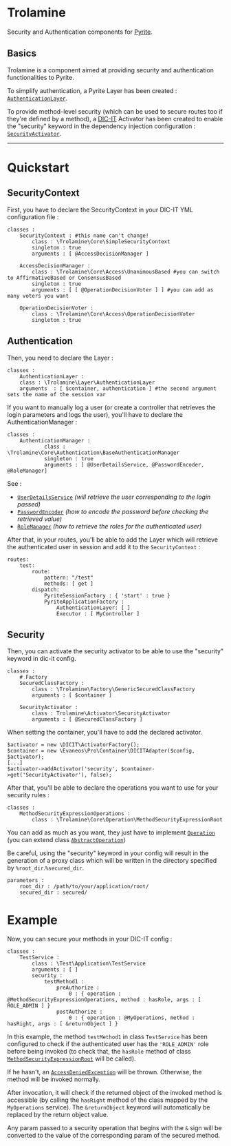 Trolamine
=========
Security and Authentication components for [Pyrite][1].

Basics
-----------------
Trolamine is a component aimed at providing security and authentication functionalities to Pyrite.

To simplify authentication, a Pyrite Layer has been created : [`AuthenticationLayer`][2].

To provide method-level security (which can be used to secure routes too if they're defined by a method), a [DIC-IT][3] Activator has been created to enable the "security" keyword in the dependency injection configuration : [`SecurityActivator`][4].


----------

Quickstart
==========

SecurityContext
---------------
First, you have to declare the SecurityContext in your DIC-IT YML configuration file :

    classes :
        SecurityContext : #this name can't change!
            class : \Trolamine\Core\SimpleSecurityContext
            singleton : true
            arguments : [ @AccessDecisionManager ]
            
        AccessDecisionManager :
            class : \Trolamine\Core\Access\UnanimousBased #you can switch to AffirmativeBased or ConsensusBased
            singleton : true
            arguments : [ [ @OperationDecisionVoter ] ] #you can add as many voters you want
            
        OperationDecisionVoter :
            class : \Trolamine\Core\Access\OperationDecisionVoter
            singleton : true

Authentication
--------------
Then, you need to declare the Layer :

    classes :
        AuthenticationLayer :
        class : \Trolamine\Layer\AuthenticationLayer
        arguments  : [ $container, authentication ] #the second argument sets the name of the session var
        
If you want to manually log a user (or create a controller that retrieves the login parameters and logs the user), you'll have to declare the AuthenticationManager :

    classes :
        AuthenticationManager :
                class : \Trolamine\Core\Authentication\BaseAuthenticationManager
                singleton : true
                arguments : [ @UserDetailsService, @PasswordEncoder, @RoleManager]
        

See :
- [`UserDetailsService`][5] *(will retrieve the user corresponding to the login passed)*
- [`PasswordEncoder`][6] *(how to encode the password before checking the retrieved value)*
- [`RoleManager`][7] *(how to retrieve the roles for the authenticated user)*


After that, in your routes, you'll be able to add the Layer which will retrieve the authenticated user in session and add it to the `SecurityContext` :

    routes:
        test:
            route:
                pattern: "/test"
                methods: [ get ]
            dispatch:
                PyriteSessionFactory : { 'start' : true }
                PyriteApplicationFactory :
                    AuthenticationLayer: [ ]
                    Executor : [ MyController ]

Security
--------
Then, you can activate the security activator to be able to use the "security" keyword in dic-it config.
    
    classes :
        # Factory
        SecuredClassFactory :
            class : \Trolamine\Factory\GenericSecuredClassFactory
            arguments : [ $container ]
            
        SecurityActivator :
            class : Trolamine\Activator\SecurityActivator
            arguments : [ @SecuredClassFactory ]

When setting the container, you'll have to add the declared activator.

	$activator = new \DICIT\ActivatorFactory();
    $container = new \Evaneos\Pro\Container\DICITAdapter($config, $activator);
    [...]
    $activator->addActivator('security', $container->get('SecurityActivator'), false);

After that, you'll be able to declare the operations you want to use for your security rules :

    classes :
        MethodSecurityExpressionOperations :
            class : \Trolamine\Core\Operation\MethodSecurityExpressionRoot

You can add as much as you want, they just have to implement [`Operation`][8] (you can extend class [`AbstractOperation`][9])

Be careful, using the "security" keyword in your config will result in the generation of a proxy class which will be written in the directory specified by `%root_dir`.`%secured_dir`.

    parameters :
        root_dir : /path/to/your/application/root/
        secured_dir : secured/

Example
=======

Now, you can secure your methods in your DIC-IT config :

    classes :
        TestService :
            class : \Test\Application\TestService
            arguments : [ ]
            security :
                testMethod1 :
                    preAuthorize :
                        0 : { operation : @MethodSecurityExpressionOperations, method : hasRole, args : [ ROLE_ADMIN ] }
                    postAuthorize :
                        0 : { operation : @MyOperations, method : hasRight, args : [ &returnObject ] }
                        
In this example, the method `testMethod1` in class `TestService` has been configured to check if the authenticated user has the `'ROLE_ADMIN'` role before being invoked (to check that, the `hasRole` method of class [`MethodSecurityExpressionRoot`][10] will be called).

If he hasn't, an [`AccessDeniedException`][11] will be thrown. Otherwise, the method will be invoked normally.

After invocation, it will check if the returned object of the invoked method is accessible (by calling the `hasRight` method of the class mapped by the `MyOperations` service). The `&returnObject` keyword will automatically be replaced by the return object value.

Any param passed to a security operation that begins with the `&` sign will be converted to the value of the corresponding param of the secured method.


  [1]: https://github.com/Evaneos/pyrite
  [2]: https://github.com/Evaneos/trolamine/tree/master/src/Trolamine/Layer
  [3]: https://github.com/oliviermadre/dic-it
  [4]: https://github.com/Evaneos/trolamine/tree/master/src/Trolamine/Activator
  [5]: https://github.com/Evaneos/trolamine/blob/master/src/Trolamine/Core/Authentication/UserDetailsService.php
  [6]: https://github.com/Evaneos/trolamine/blob/master/src/Trolamine/Core/Authentication/Password/PasswordEncoder.php
  [7]: https://github.com/Evaneos/trolamine/blob/master/src/Trolamine/Core/Authentication/Role/RoleManager.php
  [8]: https://github.com/Evaneos/trolamine/blob/master/src/Trolamine/Core/Operation/Operation.php
  [9]: https://github.com/Evaneos/trolamine/blob/master/src/Trolamine/Core/Operation/AbstractOperation.php
  [10]: https://github.com/Evaneos/trolamine/blob/master/src/Trolamine/Core/Operation/MethodSecurityExpressionRoot.php
  [11]: https://github.com/Evaneos/trolamine/blob/master/src/Trolamine/Core/Exception/AccessDeniedException.php